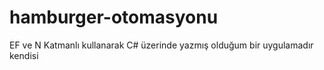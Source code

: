 # hamburger-otomasyonu
EF ve N Katmanlı kullanarak C# üzerinde yazmış olduğum bir uygulamadır kendisi
